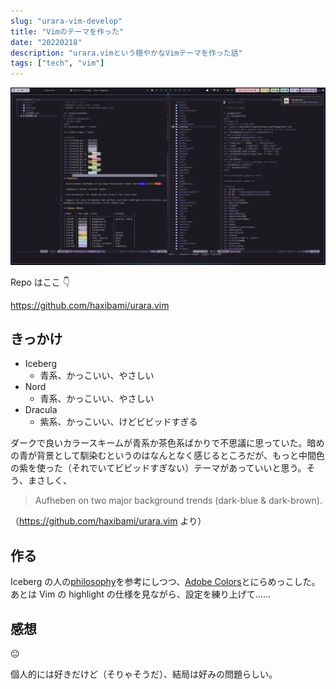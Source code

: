 ```yaml
---
slug: "urara-vim-develop"
title: "Vimのテーマを作った"
date: "20220218"
description: "urara.vimという穏やかなVimテーマを作った話"
tags: ["tech", "vim"]
---
```


![Preview](https://raw.githubusercontent.com/haxibami/urara.vim/main/preview.png)

Repo はここ :point_down:

<https://github.com/haxibami/urara.vim>

## きっかけ

- Iceberg
  - 青系、かっこいい、やさしい
- Nord
  - 青系、かっこいい、やさしい
- Dracula
  - 紫系、かっこいい、けどビビッドすぎる

ダークで良いカラースキームが青系か茶色系ばかりで不思議に思っていた。暗めの青が背景として馴染むというのはなんとなく感じるところだが、もっと中間色の紫を使った（それでいてビビッドすぎない）テーマがあっていいと思う。そう、まさしく、

> Aufheben on two major background trends (dark-blue & dark-brown).

（<https://github.com/haxibami/urara.vim> より）

## 作る

Iceberg の人の[philosophy](https://cocopon.github.io/iceberg.vim/)を参考にしつつ、[Adobe Colors](https://color.adobe.com)とにらめっこした。あとは Vim の highlight の仕様を見ながら、設定を練り上げて……

## 感想

:neutral_face:

個人的には好きだけど（そりゃそうだ）、結局は好みの問題らしい。

